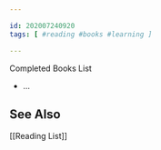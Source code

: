 ```yaml
---

id: 202007240920
tags: [ #reading #books #learning ]

---
```

Completed Books List
- ...

## See Also
[[Reading List]]